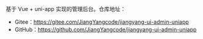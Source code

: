 基于 Vue + uni-app 实现的管理后台。仓库地址：

* Gitee：<https://gitee.com/JiangYangcode/jiangyang-ui-admin-uniapp>
* GitHub：<https://github.com/JiangYangcode/jiangyang-ui-admin-uniapp>
